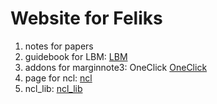 # Website for Feliks
1. notes for papers
2. guidebook for LBM:
[LBM](https://www.craft.do/s/i3sHOWzLpcMbCH)
3. addons for marginnote3: OneClick
[OneClick](https://github.com/Feliks151450/OneClick)
5. page for ncl:
[ncl](https://www.craft.do/s/1zlHhC9gCfGrkq)
6. ncl_lib:
[ncl_lib](https://github.com/Feliks151450/ncl_lib)
